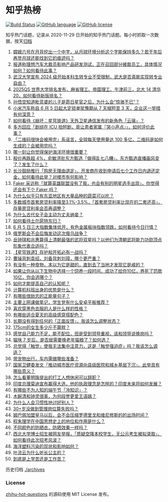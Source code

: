 # 知乎热榜
[![Build Status](https://github.com/ToWeLong/zhihu-hot-questions/workflows/CI/badge.svg)](https://github.com/ToWeLong/zhihu-hot-questions/actions)
[![GitHub language](https://img.shields.io/badge/language-golang-orange.svg)](https://golang.org/)
[![GitHub license](https://img.shields.io/github/license/ToWeLong/zhihu-hot-questions)](https://github.com/ToWeLong/zhihu-hot-questions/blob/main/LICENSE)

知乎热门话题，记录从 2020-11-29 日开始的知乎热门话题。每小时抓取一次数据，按天[归档](./archives)

<!-- BEGIN -->

1. [嫦娥六号在月背挖出一个中字，从月球环境分析这个字能保持多久？若干年后再登月球还能找到它的痕迹吗？](https://www.zhihu.com/question/658067092)
1. [报道称理想汽车大裁员影响产品研发测试，正在召回部分被裁员工，具体情况如何？如何看待此事？](https://www.zhihu.com/question/658088686)
1. [武汉大学宣布 2024 级开始本科生转专业不受限制，武大是否真能实现转专业自由？](https://www.zhihu.com/question/657957381)
1. [2025QS 世界大学排名发布，麻省理工、帝国理工、牛津前三，北大 14 清华20，如何看待新版排名？](https://www.zhihu.com/question/658116036)
1. [孙悟空知道毗蓝婆的儿子是昴日星官之后，为什么会“惊骇不已”？](https://www.zhihu.com/question/312078847)
1. [小米汽车称自 6 月 5 日起大定锁单犹豫期从 7 天缩短至 3 天，企业这一举措有何深意？](https://www.zhihu.com/question/657967617)
1. [如何看待《崩坏：星穹铁道》天外卫星通信发布的新角色「云璃」？](https://www.zhihu.com/question/658133154)
1. [多方回应「剧组在 ICU 拍短剧，竟让患者家属『哭小声点』」，如何评价此事？](https://www.zhihu.com/question/658121353)
1. [「二维码很快会被用完」系谣言，全球每天使用量达 100 多亿，二维码是如何生成的？会被用完吗？](https://www.zhihu.com/question/657751114)
1. [哪一刻让你觉得保护海洋环境很重要？](https://www.zhihu.com/question/657361836)
1. [股价再跌超 4%，俞敏洪批东方甄选「做得乱七八糟」，东方甄选直播画风变了？发生了什么？](https://www.zhihu.com/question/658057595)
1. [长沙鼓励推行「购房无理由退定」，开发商在收到申请后七个工作日内退还定金，如何看待此举？对楼市有何影响？](https://www.zhihu.com/question/658122437)
1. [Faker 采访称「就算英雄联盟没有了我，也会有别的明星选手出现」，你觉得还会有下个 Faker 吗？](https://www.zhihu.com/question/657977508)
1. [为什么似乎只有东亚地区有大量品种的蔬菜可以吃？](https://www.zhihu.com/question/37240268)
1. [多数城市首套房贷利率降至3.1%-3.5%，「首套房贷利率比现在的二套还高」，存量房贷利率会否再调整？](https://www.zhihu.com/question/658122936)
1. [为什么古代女子会主动为丈夫纳妾？](https://www.zhihu.com/question/328193111)
1. [如何看待土尔扈特东归？](https://www.zhihu.com/question/27045538)
1. [6 月 5 日三大指数集体低开，有色金属板块指数领跌，如何看待今日行情？](https://www.zhihu.com/question/658119709)
1. [俄罗斯会不会后悔发动这次俄乌战争？](https://www.zhihu.com/question/658012517)
1. [岳钟琪和兆惠算得上清朝最强的武将双星吗？以他们为清朝武将能力功勋顶点形象代表合适吗？](https://www.zhihu.com/question/599524395)
1. [【星穹铁道】存护和开拓必有一战吗？](https://www.zhihu.com/question/626803330)
1. [曹操背刺袁绍，刘备背刺刘璋，哪个更严重？](https://www.zhihu.com/question/657834256)
1. [有没有一种食物，本以为它是甜的，直到去了当地才发现它是咸的？](https://www.zhihu.com/question/657329935)
1. [如果让你从以下生物中选择一个饲养一段时间，成功了给你10亿，养死了罚款10亿，你会选哪个？](https://www.zhihu.com/question/657754600)
1. [如何才能提高自己的认知呢？](https://www.zhihu.com/question/657891965)
1. [计算机科班出身的优势是什么？](https://www.zhihu.com/question/57746751)
1. [有哪些很励志的正能量句子？](https://www.zhihu.com/question/657727550)
1. [主要上网课做笔记，学生党有什么安卓平板推荐？](https://www.zhihu.com/question/656688530)
1. [喜欢穿黑色衣服的人是什么样的性格？](https://www.zhihu.com/question/29620421)
1. [有哪些适合夏天的高级感穿搭配色？](https://www.zhihu.com/question/656287972)
1. [长期没有得到任何的「正面反馈」，我该怎么调整状态？](https://www.zhihu.com/question/657863636)
1. [175cm的女生多少斤不算胖？](https://www.zhihu.com/question/658086517)
1. [感觉自己能力不足，能不配位，但是受到领导重视，该和领导说换岗吗？](https://www.zhihu.com/question/657272201)
1. [猫咪 7 岁后，是否就需要换老年猫粮了？如何选？](https://www.zhihu.com/question/654579910)
1. [总觉得「触觉」使我无法集中注意力，这是「触觉强迫症」吗？我该怎么调适？](https://www.zhihu.com/question/657040189)
1. [带宠物出行，车内需做哪些准备？](https://www.zhihu.com/question/655747224)
1. [国家卫健委发文「推动城市医疗资源向县级医院和城乡基层下沉」，此举具有哪些意义？](https://www.zhihu.com/question/658042977)
1. [怎么看董明珠提出的打工人想休闲可以辞职？](https://www.zhihu.com/question/657972819)
1. [印度总理莫迪宣布赢得大选，他的执政理念是怎样的？印度未来将如何发展？](https://www.zhihu.com/question/658089451)
1. [有哪些不为人知的端午节「冷知识」？](https://www.zhihu.com/question/403375686)
1. [木婉清和钟灵很美，为何段誉更爱王语嫣？](https://www.zhihu.com/question/657957504)
1. [为什么人会习惯性地讨好别人？](https://www.zhihu.com/question/657699925)
1. [30+岁没做到管理岗位算失败吗？](https://www.zhihu.com/question/657974127)
1. [姆巴佩加盟皇马以后，会不会压缩罗德里戈和维尼修斯的的出场时间？](https://www.zhihu.com/question/658035151)
1. [程朱理学在中国思想史上的地位和作用是什么？](https://www.zhihu.com/question/657653001)
1. [不同颜色的防晒衣，防晒效果一样吗？](https://www.zhihu.com/question/656287983)
1. [西北大学博士招生被网友举报，「质疑空降本校学生，无公示考生被拟录取」，如何看待此次招考风波？](https://www.zhihu.com/question/657622045)
1. [海洋塑料污染的现状和影响如何？](https://www.zhihu.com/question/655488165)
1. [叶流云为什么听长公主的？](https://www.zhihu.com/question/657959465)
1. [到底是上学苦还是工作苦？](https://www.zhihu.com/question/658063467)

<!-- END -->

历史归档 [./archives](./archives)


### License
[zhihu-hot-questions](https://github.com/towelong/zhihu-hot-questions) 的源码使用 MIT License 发布。